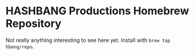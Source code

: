 # HASHBANG Productions Homebrew Repository
Not really anything interesting to see here yet. Install with `brew tap hbang/repo`.
